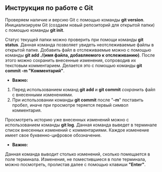 ## Инструкция по работе с Git

Проверяем наличие и версию Git с помощью команды **git version**.
Инициализируем Git (создаем новый репозиторий для открытой папки) с помощью команды **git init**.

Статус текущей папки можно проверить при помощи команды **git status**. Данная команда позволяет увидеть неотслеживаемые файлы в открытой папке. Добавить файл в отслеживаемые можно с помощью команды **git add ./(имя файла, добавляемого к отслеживанию)**. После этого можно сохранить внесенные изменения, сопроводив их текстовым комментарием. Делается это с помощью команды **git commit -m "Комментарий"**.

* __Важно:__
1. Перед использованием команд **git add** и **git commit** *сохранить* файл с внесенными изменениями.
2. При использовании команды **git commit** после "**-m**" поставить пробел, иначе при просмотре теряется первый символ комментария.

Просмотреть историю уже внесенных изменений можно с использованием команды **git log**. Данная команда выведет в терминале список внесенных изменений с комментариями. Каждое изменение имеет свое буквенно-цифровое обозначение.

* **Важно:**

Данная команда выводит столько изменений, сколько помещается в поле терминала. Изменения, не поместившиеся в поле терминала, можно посмотреть, пролистав далее с помощью клавиши **"Enter"**.

